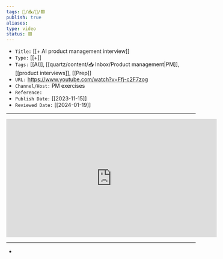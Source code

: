 ```yaml
---
tags: 🧠️/📥️/🎥️/🟥️
publish: true
aliases: 
type: video
status: 🟥️
---
```


- `Title:` [[+ AI product management interview]]
- `Type:` [[+]]
- `Tags:` [[AI]], [[quartz/content/📥 Inbox/Product management|PM]], [[product interviews]], [[Prep]]
- `URL:` <https://www.youtube.com/watch?v=Ffj-c2F7zog>
- `Channel/Host:` PM exercises
- `Reference:` 
- `Publish Date:` [[2023-11-15]]
- `Reviewed Date:` [[2024-01-19]]

---

<center><iframe width="560" height="315" src="https://www.youtube.com/embed/<% tp.file.cursor(5) %>" frameborder="0" allow="accelerometer; autoplay; encrypted-media; gyroscope; picture-in-picture" allowfullscreen></iframe></center>

---

- 
